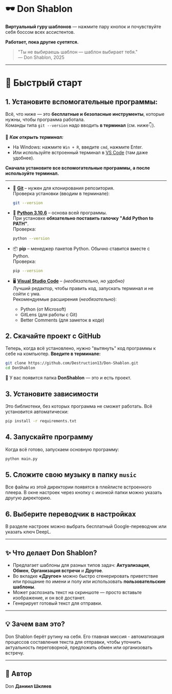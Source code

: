 # 🕶️ Don Shablon

**Виртуальный гуру шаблонов** — нажмите пару кнопок и почувствуйте себя боссом всех ассистентов.

**Работает, пока другие суетятся.**

> "Ты не выбираешь шаблон — шаблон выбирает тебя."  
> — Don Shablon, 2025

---

# 🚀 Быстрый старт

## 1. **Установите вспомогательные программы:**

   Всё, что ниже — это **бесплатные и безопасные инструменты**, которые нужны, чтобы программа работала.  
   Команды типа `git --version` надо вводить **в терминал** (см. ниже👇).

   📌 ***Как открыть терминал:***
   - На Windows: нажмите `Win + R`, введите `cmd`, нажмите Enter.
   - Или используйте встроенный терминал в [VS Code](https://code.visualstudio.com/) (там даже удобнее).

   **Сначала установите все вспомогательные программы, а после используйте терминал.**

   ---

   * 🧰 **[Git](https://git-scm.com/downloads)** – нужен для клонирования репозитория.  
     Проверка установки (вводим в терминале):
     ```bash
     git --version
     ```

   * 🐍 **[Python 3.10.6](https://www.python.org/ftp/python/3.10.6/python-3.10.6-amd64.exe)** – основа всей программы.  
     При установке **обязательно поставить галочку "Add Python to PATH"**.  
     Проверка:
     ```bash
     python --version
     ```

   * 📦 **pip** – менеджер пакетов Python. Обычно ставится вместе с Python.  
     Проверка:
     ```bash
     pip --version
     ```

   * 🖥️ **[Visual Studio Code](https://code.visualstudio.com/)** – *(необязательно, но удобно)*  
     Лучший редактор, чтобы править код, запускать терминал и не сойти с ума.  
     Рекомендуемые расширения (*необязательно*):
     - Python (от Microsoft)
     - GitLens (для работы с Git)
     - Better Comments (для заметок в коде)

## 2. **Скачайте проект с GitHub**
Теперь, когда всё установлено, нужно "вытянуть" код программы к себе на компьютер. 
**Введите в терминале:**

   ```bash 
   git clone https://github.com/Destruction13/Don-Shablon.git
   cd DonShablon
   ```
📁 У вас появится папка **DonShablon** — это и есть проект.

## **3. Установите зависимости**
Это библиотеки, без которых программа не сможет работать. Всё установится автоматически:
   ```bash
   pip install -r requirements.txt
   ```
## 4. **Запускайте программу**
Когда всё готово, запускаем основную программу:
   ```bash
   python main.py
   ```
## 5. **Сложите свою музыку в папку `music`**
   Все файлы из этой директории появятся в плейлисте встроенного плеера.
   В окне настроек через кнопку с иконкой папки можно указать другую директорию.
## 6. **Выберите переводчик в настройках**
   В разделе настроек можно выбрать бесплатный Google-переводчик или указать ключ DeepL.

---

## ✨ Что делает Don Shablon?

- Предлагает шаблоны для разных типов задач: **Актуализация**, **Обмен**, **Организация встречи** и **Другое**.
- Во вкладке **«Другое»** можно быстро сгенерировать приветствие или прощание по имени и полу или использовать **пользовательские шаблоны**.
- Может распознать текст на скриншоте — просто вставьте изображение, и он всё достанет.
- Генерирует готовый текст для отправки.

---

## 💡 Зачем вам это?

Don Shablon берёт рутину на себя. Его главная миссия - автоматизация процессов составления текста для отправки, чтобы уточнить актуальность переговорной, предложить обмен или организовать встречу.

---

## 👑 Автор

Don **Даниил Шкляев**

